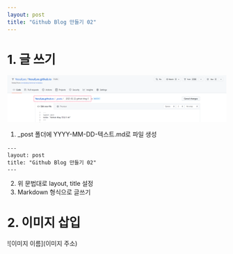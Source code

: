 ```yaml
---
layout: post
title: "Github Blog 만들기 02"
---
```


# 1. 글 쓰기

![png01](../images/github-blog/2023-02-22-github-blog-02-posting/01.png)

1. _post 폴더에 YYYY-MM-DD-텍스트.md로 파일 생성

```
---
layout: post
title: "Github Blog 만들기 02"
---
```
2. 위 문법대로 layout, title 설정
3. Markdown 형식으로 글쓰기



# 2. 이미지 삽입



![이미지 이름](이미지 주소)
